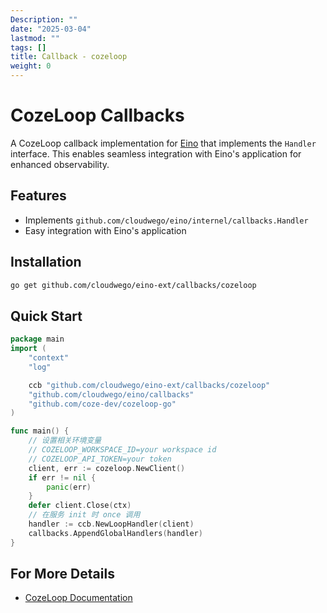 ```yaml
---
Description: ""
date: "2025-03-04"
lastmod: ""
tags: []
title: Callback - cozeloop
weight: 0
---
```


# CozeLoop Callbacks

A CozeLoop callback implementation for [Eino](https://github.com/cloudwego/eino) that implements the `Handler` interface. This enables seamless integration with Eino's application for enhanced observability.

## Features

- Implements `github.com/cloudwego/eino/internel/callbacks.Handler`
- Easy integration with Eino's application

## Installation

```bash
go get github.com/cloudwego/eino-ext/callbacks/cozeloop
```

## Quick Start

```go
package main
import (
	"context"
	"log"

	ccb "github.com/cloudwego/eino-ext/callbacks/cozeloop"
	"github.com/cloudwego/eino/callbacks"
	"github.com/coze-dev/cozeloop-go"
)

func main() {
	// 设置相关环境变量
	// COZELOOP_WORKSPACE_ID=your workspace id
	// COZELOOP_API_TOKEN=your token
	client, err := cozeloop.NewClient()
	if err != nil {
		panic(err)
	}
	defer client.Close(ctx)
	// 在服务 init 时 once 调用
	handler := ccb.NewLoopHandler(client)
	callbacks.AppendGlobalHandlers(handler)
}
```

## For More Details
- [CozeLoop Documentation](https://github.com/coze-dev/cozeloop-go)
